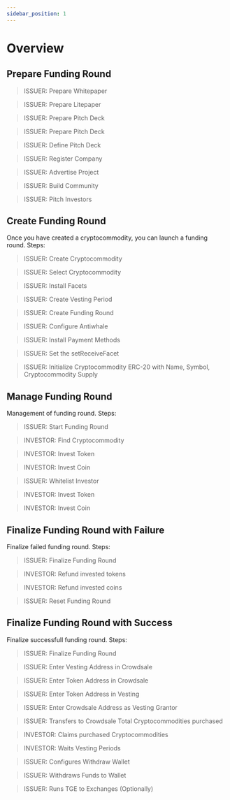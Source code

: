 ```yaml
---
sidebar_position: 1
---
```


# Overview

## Prepare Funding Round

> ISSUER: Prepare Whitepaper

> ISSUER: Prepare Litepaper

> ISSUER: Prepare Pitch Deck

> ISSUER: Prepare Pitch Deck

> ISSUER: Define Pitch Deck

> ISSUER: Register Company

> ISSUER: Advertise Project

> ISSUER: Build Community

> ISSUER: Pitch Investors

## Create Funding Round

Once you have created a cryptocommodity, you can launch a funding round. Steps:

> ISSUER: Create Cryptocommodity

> ISSUER: Select Cryptocommodity

> ISSUER: Install Facets

> ISSUER: Create Vesting Period

> ISSUER: Create Funding Round

> ISSUER: Configure Antiwhale

> ISSUER: Install Payment Methods

> ISSUER: Set the setReceiveFacet

> ISSUER: Initialize Cryptocommodity ERC-20 with Name, Symbol, Cryptocommodity Supply

## Manage Funding Round

Management of funding round. Steps:

> ISSUER: Start Funding Round

> INVESTOR: Find Cryptocommodity

> INVESTOR: Invest Token

> INVESTOR: Invest Coin

> ISSUER: Whitelist Investor

> INVESTOR: Invest Token

> INVESTOR: Invest Coin

## Finalize Funding Round with Failure

Finalize failed funding round. Steps:

> ISSUER: Finalize Funding Round

> INVESTOR: Refund invested tokens

> INVESTOR: Refund invested coins

> ISSUER: Reset Funding Round

## Finalize Funding Round with Success

Finalize successfull funding round. Steps:

> ISSUER: Finalize Funding Round

> ISSUER: Enter Vesting Address in Crowdsale

> ISSUER: Enter Token Address in Crowdsale

> ISSUER: Enter Token Address in Vesting

> ISSUER: Enter Crowdsale Address as Vesting Grantor

> ISSUER: Transfers to Crowdsale Total Cryptocommodities purchased 

> INVESTOR: Claims purchased Cryptocommodities

> INVESTOR: Waits Vesting Periods

> ISSUER: Configures Withdraw Wallet

> ISSUER: Withdraws Funds to Wallet

> ISSUER: Runs TGE to Exchanges (Optionally)
